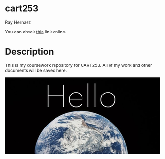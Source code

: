 # cart253
<!-- This is Ray Hernaez’s coursework repository for CART253 -->

Ray Hernaez

You can check [this](https://rayhernaez.github.io/cart253/) link online.

# Description

This is my coursework repository for CART253. All of my work and other documents will be saved here.

![Hello World!](/assets/hello-world.jpeg)